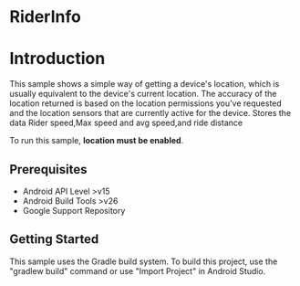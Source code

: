 # RiderInfo

Introduction
============

This sample shows a simple way of getting a device's location, which
is usually equivalent to the device's current location.
The accuracy of the location returned is based on the location
permissions you've requested and the location sensors that are currently active
for the device.
Stores the data Rider speed,Max speed and avg speed,and ride distance 

To run this sample, **location must be enabled**.

Prerequisites
--------------

- Android API Level >v15
- Android Build Tools >v26
- Google Support Repository

Getting Started
---------------

This sample uses the Gradle build system. To build this project, use the
"gradlew build" command or use "Import Project" in Android Studio.
